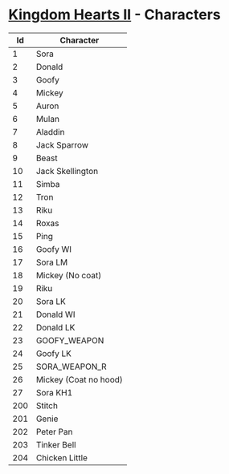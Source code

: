 # [Kingdom Hearts II](index.md) - Characters

| Id       | Character      |
|------------|---------------|
| 1 | Sora |
| 2 | Donald |
| 3 | Goofy |
| 4 | Mickey |
| 5 | Auron |
| 6 | Mulan |
| 7 | Aladdin |
| 8 | Jack Sparrow |
| 9 | Beast |
| 10 | Jack Skellington |
| 11 | Simba |
| 12 | Tron |
| 13 | Riku |
| 14 | Roxas |
| 15 | Ping |
| 16 | Goofy WI |
| 17 | Sora LM |
| 18 | Mickey (No coat)  |
| 19 | Riku |
| 20 | Sora LK |
| 21 | Donald WI |
| 22 | Donald LK |
| 23 | GOOFY_WEAPON |
| 24 | Goofy LK |
| 25 | SORA_WEAPON_R |
| 26 | Mickey (Coat no hood) |
| 27 | Sora KH1 |
| 200 | Stitch |
| 201 | Genie |
| 202 | Peter Pan |
| 203 | Tinker Bell |
| 204 | Chicken Little |